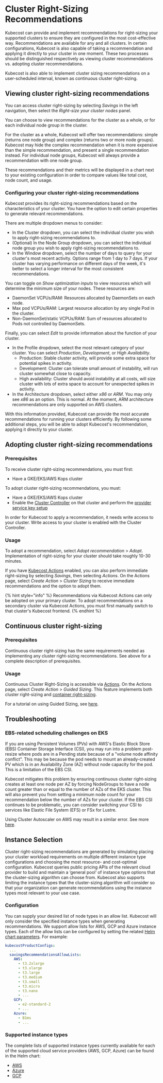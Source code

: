 # Cluster Right-Sizing Recommendations

Kubecost can provide and implement recommendations for right-sizing your supported clusters to ensure they are configured in the most cost-effective way. Recommendations are available for any and all clusters. In certain configurations, Kubecost is also capable of taking a recommendation and applying it directly to your cluster in one moment. These two processes should be distinguished respectively as viewing cluster recommendations vs. adopting cluster recommendations.

Kubecost is also able to implement cluster sizing recommendations on a user-scheduled interval, known as continuous cluster right-sizing.

## Viewing cluster right-sizing recommendations

You can access cluster right-sizing by selecting _Savings_ in the left navigation, then select the _Right-size your cluster nodes_ panel.

You can choose to view recommendations for the cluster as a whole, or for each individual node group in the cluster.

For the cluster as a whole, Kubecost will offer two recommendations: simple (returns one node group) and complex (returns two or more node groups). Kubecost may hide the complex recommendation when it is more expensive than the simple recommendation, and present a single recommendation instead. For individual node groups, Kubecost will always provide a recommendation with one node group.  

These recommendations and their metrics will be displayed in a chart next to your existing configuration in order to compare values like total cost, node count, and usage.

### Configuring your cluster right-sizing recommendations

Kubecost provides its right-sizing recommendations based on the characteristics of your cluster. You have the option to edit certain properties to generate relevant recommendations.

There are multiple dropdown menus to consider:

* In the Cluster dropdown, you can select the individual cluster you wish to apply right-sizing recommendations to.
* (Optional) In the Node Group dropdown, you can select the individual node group you wish to apply right-sizing recommendations to.
* In the Window dropdown, select the number of days to query for your cluster's most recent activity. Options range from 1 day to 7 days. If your cluster has varying performance on different days of the week, it's better to select a longer interval for the most consistent recommendations.

You can toggle on _Show optimization inputs_ to view resources which will determine the minimum size of your nodes. These resources are:

* DaemonSet VCPUs/RAM: Resources allocated by DaemonSets on each node.
* Max pod VCPUs/RAM: Largest resource allocation by any single Pod in the cluster.
* Non-DaemonSet/static VCPUs/RAM: Sum of resources allocated to Pods not controlled by DaemonSets.

Finally, you can select _Edit_ to provide information about the function of your cluster.

* In the Profile dropdown, select the most relevant category of your cluster. You can select _Production_, _Development_, or _High Availability_.
  * Production: Stable cluster activity, will provide some extra space for potential spikes in activity.
  * Development: Cluster can tolerate small amount of instability, will run cluster somewhat close to capacity.
  * High availability: Cluster should avoid instability at all costs, will size cluster with lots of extra space to account for unexpected spikes in activity.
* In the Architecture dropdown, select either _x86_ or _ARM_. You may only see _x86_ as an option. This is normal. At the moment, ARM architecture recommendations are only supported on AWS clusters.

With this information provided, Kubecost can provide the most accurate recommendations for running your clusters efficiently. By following some additional steps, you will be able to adopt Kubecost's recommendation, applying it directly to your cluster.

## Adopting cluster right-sizing recommendations

### Prerequisites

To receive cluster right-sizing recommendations, you must first:

* Have a GKE/EKS/AWS Kops cluster

To adopt cluster right-sizing recommendations, you must:

* Have a GKE/EKS/AWS Kops cluster
* Enable the [Cluster Controller](/install-and-configure/advanced-configuration/controller/cluster-controller.md) on that cluster and perform the [provider service key setup](/install-and-configure/advanced-configuration/controller/cluster-controller.md#provider-service-key-setup)

In order for Kubecost to apply a recommendation, it needs write access to your cluster. Write access to your cluster is enabled with the Cluster Controller.

### Usage

To adopt a recommendation, select _Adopt recommendation_ > _Adopt_. Implementation of right-sizing for your cluster should take roughly 10-30 minutes.

If you have [Kubecost Actions](/using-kubecost/navigating-the-kubecost-ui/savings/savings-actions.md) enabled, you can also perform immediate right-sizing by selecting _Savings_, then selecting _Actions_. On the Actions page, select _Create Action_ > _Cluster Sizing_ to receive immediate recommendations and the option to adopt them.

{% hint style="info" %}
Recommendations via Kubecost Actions can only be adopted on your primary cluster. To adopt recommendations on a secondary cluster via Kubecost Actions, you must first manually switch to that cluster's Kubecost frontend.
{% endhint %}

## Continuous cluster right-sizing

### Prerequisites

Continuous cluster right-sizing has the same requirements needed as implementing any cluster right-sizing recommendations. See above for a complete description of prerequisites.

### Usage

Continuous Cluster Right-Sizing is accessible via [Actions](/using-kubecost/navigating-the-kubecost-ui/savings/savings-actions.md#guided-sizing). On the Actions page, select _Create Action_ > _Guided Sizing_. This feature implements both cluster right-sizing and [container right-sizing](/using-kubecost/navigating-the-kubecost-ui/savings/container-request-right-sizing-recommendations.md).

For a tutorial on using Guided Sizing, see [here](/using-kubecost/navigating-the-kubecost-ui/savings/savings-actions.md#guided-sizing).

## Troubleshooting

### EBS-related scheduling challenges on EKS

If you are using Persistent Volumes (PVs) with AWS's Elastic Block Store (EBS) Container Storage Interface (CSI), you may run into a problem post-resize where pods are in a Pending state because of a "volume node affinity conflict". This may be because the pod needs to mount an already-created PV which is in an Availability Zone (AZ) without node capacity for the pod. This is a limitation of the EBS CSI.

Kubecost mitigates this problem by ensuring continuous cluster right-sizing creates at least one node per AZ by forcing NodeGroups to have a node count greater than or equal to the number of AZs of the EKS cluster. This will also prevent you from setting a minimum node count for your recommendation below the number of AZs for your cluster. If the EBS CSI continues to be problematic, you can consider switching your CSI to services like Elastic File System (EFS) or FSx for Lustre.

Using Cluster Autoscaler on AWS may result in a similar error. See more [here](https://github.com/kubernetes/autoscaler/blob/master/cluster-autoscaler/cloudprovider/aws/README.md#common-notes-and-gotchas).

## Instance Selection 

Cluster right-sizing recommendations are generated by simulating placing your cluster workload requirements on multiple different instance type configurations and choosing the most resource- and cost-optimal configuration. Kubecost queries public pricing APIs of the relevant cloud provider to build and maintain a ‘general pool’ of instance type options that the cluster-sizing algorithm can choose from.
Kubecost also supports limiting the instance types that the cluster-sizing algorithm will consider so that your organization can generate recommendations using the instance types most relevant to your use case.

### Configuration

You can supply your desired list of node types in an allow list. Kubecost will only consider the specified instance types when generating recommendations. We support allow lists for AWS, GCP and Azure instance types.
Each of the allow lists can be configured by setting the related [Helm chart parameters](https://github.com/kubecost/cost-analyzer-helm-chart/blob/e98d38e7e99a329719e6c814560b71ee83cc7b82/cost-analyzer/values.yaml#L3451-L3454). For example:

```yaml
kubecostProductConfigs:
  ...
  savingsRecommendationsAllowLists:
    AWS:
      - t3.2xlarge
      - t3.xlarge
      - t3.large
      - t3.medium
      - t3.small
      - t3.micro
      - t3.nano
      - ...
    GCP: 
      - e2-standard-2
      - ...
    Azure:
      - B1ms
      - ...
```

### Supported instance types

The complete lists of supported instance types currently available for each of the supported cloud service providers (AWS, GCP, Azure) can be found in the Helm chart:
- [AWS](https://github.com/kubecost/cost-analyzer-helm-chart/blob/develop/cost-analyzer/savings-recommendations-allow-lists-aws.yaml)
- [Azure](https://github.com/kubecost/cost-analyzer-helm-chart/blob/develop/cost-analyzer/savings-recommendations-allow-lists-azure.yaml)
- [GCP](https://github.com/kubecost/cost-analyzer-helm-chart/blob/develop/cost-analyzer/savings-recommendations-allow-lists-gcp.yaml)

